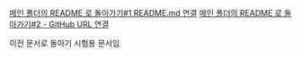 [메인 폴더의 README 로 돌아가기#1 README.md 연결](README.md)
[메인 폴더의 README 로 돌아가기#2 - GitHub URL 연결](https://github.com/boolsee/git_it_write_test)

이전 문서로 돌아기 시험용 문서임